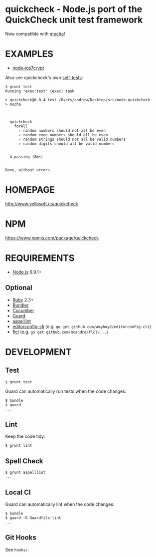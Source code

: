 # quickcheck - Node.js port of the QuickCheck unit test framework

Now compatible with [mocha](http://mochajs.org/)!

# EXAMPLES

* [node-ios7crypt](https://github.com/mcandre/node-ios7crypt/blob/master/test/test.js)

Also see quickcheck's own [self-tests](https://github.com/mcandre/node-quickcheck/blob/master/test/test.js):

```
$ grunt test
Running "exec:test" (exec) task

> quickcheck@0.0.4 test /Users/andrew/Desktop/src/node-quickcheck
> mocha



  quickcheck
    forAll
      ✓ random numbers should not all be even
      ✓ random even numbers should all be even
      ✓ random strings should not all be valid numbers
      ✓ random digits should all be valid numbers


  4 passing (8ms)


Done, without errors.
```

# HOMEPAGE

http://www.yellosoft.us/quickcheck

# NPM

https://www.npmjs.com/package/quickcheck

# REQUIREMENTS

* [Node.js](http://nodejs.org/) 6.9.1+

## Optional

* [Ruby](https://www.ruby-lang.org/) 2.3+
* [Bundler](http://bundler.io/)
* [Cucumber](http://cukes.info/)
* [Guard](http://guardgem.org/)
* [aspelllint](https://github.com/mcandre/aspelllint)
* [editorconfig-cli](https://github.com/amyboyd/editorconfig-cli) (e.g. `go get github.com/amyboyd/editorconfig-cli`)
* [flcl](https://github.com/mcandre/flcl) (e.g. `go get github.com/mcandre/flcl/...`)

# DEVELOPMENT

## Test

```
$ grunt test
```

Guard can automatically run tests when the code changes:

```
$ bundle
$ guard
...
```

## Lint

Keep the code tidy:

```
$ grunt lint
```

## Spell Check

```
$ grunt aspelllint
...
```

## Local CI

Guard can automatically lint when the code changes:

```
$ bundle
$ guard -G Guardfile-lint
...
```

## Git Hooks

See `hooks/`.
